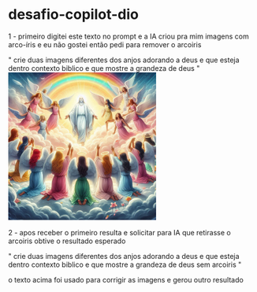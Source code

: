 # desafio-copilot-dio

 1 - primeiro digitei este texto no prompt e a IA criou pra mim imagens com arco-íris e eu não gostei então pedi para remover o arcoiris

" crie duas imagens diferentes dos anjos adorando a deus e que esteja dentro contexto biblico e que mostre a grandeza de deus "
<br>
<img src="https://github.com/RonaldoBelem/desafio-copilot-dio/blob/main/input/primeira%20imagem%20criada/_4b41aa3a-9185-42a6-a858-4e852aa48cf7.jpeg" height=300px >



2 - apos receber o primeiro resulta e solicitar para IA que retirasse o arcoiris
obtive o resultado esperado

" crie duas imagens diferentes dos anjos adorando a deus e que esteja dentro contexto biblico e que mostre a grandeza de deus sem arcoiris "

o texto acima foi usado para corrigir as imagens e gerou outro resultado
